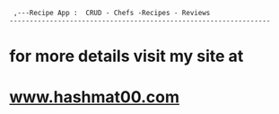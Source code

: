 
     ,---Recipe App :  CRUD - Chefs -Recipes - Reviews
    ----------------------------------------------------------------- 

for more details visit my site at
=======================
www.hashmat00.com 
=======================